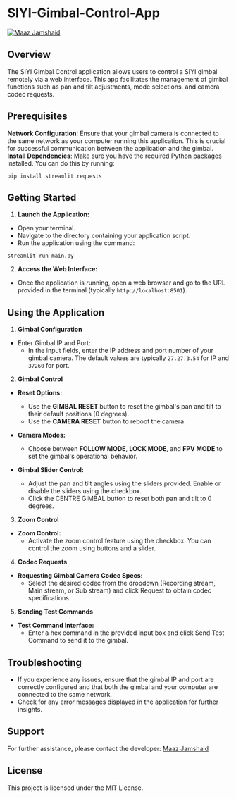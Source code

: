 # SIYI-Gimbal-Control-App
[![Maaz Jamshaid](app.jpg)](https://github.com/maazjamshaid123/SIYI-Gimbal-Control-App/blob/main/app.png)
## Overview
The SIYI Gimbal Control application allows users to control a SIYI gimbal remotely via a web interface. This app facilitates the management of gimbal functions such as pan and tilt adjustments, mode selections, and camera codec requests.

## Prerequisites
**Network Configuration**: Ensure that your gimbal camera is connected to the same network as your computer running this application. This is crucial for successful communication between the application and the gimbal.
**Install Dependencies**: Make sure you have the required Python packages installed. You can do this by running:
```
pip install streamlit requests
```

## Getting Started
1. **Launch the Application:**
- Open your terminal.
- Navigate to the directory containing your application script.
- Run the application using the command:

```
streamlit run main.py
```
2. **Access the Web Interface:**
- Once the application is running, open a web browser and go to the URL provided in the terminal (typically `http://localhost:8501`).

## Using the Application
1. **Gimbal Configuration**
- Enter Gimbal IP and Port:
  - In the input fields, enter the IP address and port number of your gimbal camera. The default values are typically `27.27.3.54` for IP and `37260` for port.

2. **Gimbal Control**
- **Reset Options:**
  - Use the **GIMBAL RESET** button to reset the gimbal's pan and tilt to their default positions (0 degrees).
  - Use the **CAMERA RESET** button to reboot the camera.

- **Camera Modes:**
  - Choose between **FOLLOW MODE**, **LOCK MODE**, and **FPV MODE** to set the gimbal's operational behavior.

- **Gimbal Slider Control:**
  - Adjust the pan and tilt angles using the sliders provided. Enable or disable the sliders using the checkbox.
  - Click the CENTRE GIMBAL button to reset both pan and tilt to 0 degrees.
 
3. **Zoom Control**
- **Zoom Control:**
  - Activate the zoom control feature using the checkbox. You can control the zoom using buttons and a slider.

4. **Codec Requests**
- **Requesting Gimbal Camera Codec Specs:**
  - Select the desired codec from the dropdown (Recording stream, Main stream, or Sub stream) and click Request to obtain codec specifications.

5. **Sending Test Commands**
- **Test Command Interface:**
  - Enter a hex command in the provided input box and click Send Test Command to send it to the gimbal.

## Troubleshooting
- If you experience any issues, ensure that the gimbal IP and port are correctly configured and that both the gimbal and your computer are connected to the same network.
- Check for any error messages displayed in the application for further insights.

## Support
For further assistance, please contact the developer:
[Maaz Jamshaid](https://www.linkedin.com/in/maazjamshaid/?lipi=urn%3Ali%3Apage%3Ad_flagship3_feed%3B1h1SO1tYRpmlRJlv%2Bgi4eg%3D%3D)

## License
This project is licensed under the MIT License.
